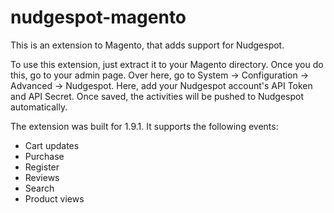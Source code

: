 nudgespot-magento
=================
This is an extension to Magento, that adds support for Nudgespot.

To use this extension, just extract it to your Magento directory. 
Once you do this, go to your admin page. Over here, go to System -> Configuration -> Advanced -> Nudgespot. 
Here, add your Nudgespot account's API Token and API Secret. 
Once saved, the activities will be pushed to Nudgespot automatically.

The extension was built for 1.9.1. It supports the following events:
* Cart updates
* Purchase
* Register
* Reviews
* Search
* Product views
